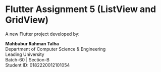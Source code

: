 # Flutter Assignment 5 (ListView and GridView)

A new Flutter project developed by:

**Mahbubur Rahman Talha**  
Department of Computer Science & Engineering  
Leading University  
Batch-60 | Section-B  
Student ID: 0182220012101054

